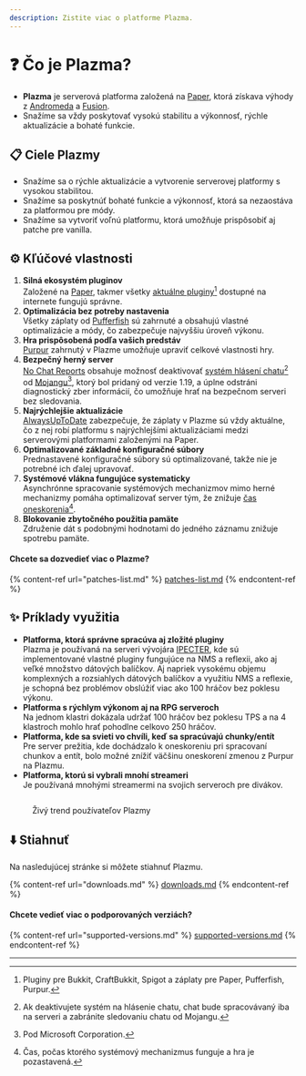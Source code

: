 ```yaml
---
description: Zistite viac o platforme Plazma.
---
```


# ❓ Čo je Plazma?

- **Plazma** je serverová platforma založená na [Paper](https://github.com/PaperMC/Paper), ktorá získava výhody z [Andromeda](https://github.com/EarendelArchived/Andromeda) a [Fusion](https://github.com/RuinedTechnologyUnify/Fusion).
- Snažíme sa vždy poskytovať vysokú stabilitu a výkonnosť, rýchle aktualizácie a bohaté funkcie.

## 📋 Ciele Plazmy <a href="#id-1" id="id-1"></a>

- Snažíme sa o rýchle aktualizácie a vytvorenie serverovej platformy s vysokou stabilitou.
- Snažíme sa poskytnúť bohaté funkcie a výkonnosť, ktorá sa nezaostáva za platformou pre módy.
- Snažíme sa vytvoriť voľnú platformu, ktorá umožňuje prispôsobiť aj patche pre vanilla.

## ⚙️ Kľúčové vlastnosti <a href="#id-2" id="id-2"></a>

1. **Silná ekosystém pluginov**\
   Založené na [Paper](https://github.com/PaperMC/Paper), takmer všetky [aktuálne pluginy](#user-content-fn-1)[^1] dostupné na internete fungujú správne.
2. **Optimalizácia bez potreby nastavenia**\
   Všetky záplaty od [Pufferfish](https://github.com/pufferfish-gg/Pufferfish) sú zahrnuté a obsahujú vlastné optimalizácie a módy, čo zabezpečuje najvyššiu úroveň výkonu.
3. **Hra prispôsobená podľa vašich predstáv**\
   [Purpur](https://github.com/PurpurMC/Purpur) zahrnutý v Plazme umožňuje upraviť celkové vlastnosti hry.
4. **Bezpečný herný server**\
   [No Chat Reports](https://github.com/Aizistral-Studios/No-Chat-Reports) obsahuje možnosť deaktivovať [systém hlásení chatu](#user-content-fn-3)[^3] od [Mojangu](#user-content-fn-2)[^2], ktorý bol pridaný od verzie 1.19, a úplne odstráni diagnostický zber informácií, čo umožňuje hrať na bezpečnom serveri bez sledovania.
5. **Najrýchlejšie aktualizácie**\
   [AlwaysUpToDate](https://github.com/PlazmaMC/AlwaysUpToDate) zabezpečuje, že záplaty v Plazme sú vždy aktuálne, čo z nej robí platformu s najrýchlejšími aktualizáciami medzi serverovými platformami založenými na Paper.
6. **Optimalizované základné konfiguračné súbory**\
   Prednastavené konfiguračné súbory sú optimalizované, takže nie je potrebné ich ďalej upravovať.
7. **Systémové vlákna fungujúce systematicky**\
   Asynchrónne spracovanie systémových mechanizmov mimo herné mechanizmy pomáha optimalizovať server tým, že znižuje [čas oneskorenia](#user-content-fn-4)[^4].
8. **Blokovanie zbytočného použitia pamäte**\
   Združenie dát s podobnými hodnotami do jedného záznamu znižuje spotrebu pamäte.

#### Chcete sa dozvedieť viac o Plazme? <a href="#etc-1" id="etc-1"></a>

{% content-ref url="patches-list.md" %}
[patches-list.md](patches-list.md)
{% endcontent-ref %}

## ✨ Príklady využitia <a href="#id-3" id="id-3"></a>

- **Platforma, ktorá správne spracúva aj zložité pluginy**\
  Plazma je používaná na serveri vývojára [IPECTER](https://github.com/IPECTER), kde sú implementované vlastné pluginy fungujúce na NMS a reflexii, ako aj veľké množstvo dátových balíčkov. Aj napriek vysokému objemu komplexných a rozsiahlych dátových balíčkov a využitiu NMS a reflexie, je schopná bez problémov obslúžiť viac ako 100 hráčov bez poklesu výkonu.
- **Platforma s rýchlym výkonom aj na RPG serveroch**\
  Na jednom klastri dokázala udržať 100 hráčov bez poklesu TPS a na 4 klastroch mohlo hrať pohodlne celkovo 250 hráčov.
- **Platforma, kde sa svieti vo chvíli, keď sa spracúvajú chunky/entít**\
  Pre server prežitia, kde dochádzalo k oneskoreniu pri spracovaní chunkov a entít, bolo možné znížiť väčšinu oneskorení zmenou z Purpur na Plazmu.
- **Platforma, ktorú si vybrali mnohí streameri**\
  Je používaná mnohými streamermi na svojich serveroch pre divákov.

<figure>
   <img src="https://badge.plazmamc.org/internal/bstats" alt="">
   
   <figcaption><p>Živý trend používateľov Plazmy</p></figcaption>
</figure>

## ⬇️ Stiahnuť

Na nasledujúcej stránke si môžete stiahnuť Plazmu.

{% content-ref url="downloads.md" %}
[downloads.md](downloads.md)
{% endcontent-ref %}

#### Chcete vedieť viac o podporovaných verziách?

{% content-ref url="supported-versions.md" %}
[supported-versions.md](supported-versions.md)
{% endcontent-ref %}

***

[^1]: Pluginy pre Bukkit, CraftBukkit, Spigot a záplaty pre Paper, Pufferfish, Purpur.

[^2]: Pod Microsoft Corporation.

[^3]: Ak deaktivujete systém na hlásenie chatu, chat bude spracovávaný iba na serveri a zabránite sledovaniu chatu od Mojangu.

[^4]: Čas, počas ktorého systémový mechanizmus funguje a hra je pozastavená.
